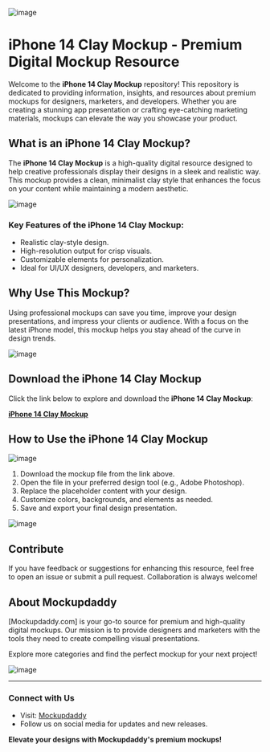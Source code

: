 ![image](https://github.com/user-attachments/assets/17631d89-e943-4fee-856f-8a7f34d47221)

# iPhone 14 Clay Mockup - Premium Digital Mockup Resource

Welcome to the **iPhone 14 Clay Mockup** repository! This repository is dedicated to providing information, insights, and resources about premium mockups for designers, marketers, and developers. Whether you are creating a stunning app presentation or crafting eye-catching marketing materials, mockups can elevate the way you showcase your product.

## What is an iPhone 14 Clay Mockup?

The **iPhone 14 Clay Mockup** is a high-quality digital resource designed to help creative professionals display their designs in a sleek and realistic way. This mockup provides a clean, minimalist clay style that enhances the focus on your content while maintaining a modern aesthetic.

![image](https://github.com/user-attachments/assets/58d800f8-af52-4eba-ba02-6a4c3ac02e9b)

### Key Features of the iPhone 14 Clay Mockup:
- Realistic clay-style design.
- High-resolution output for crisp visuals.
- Customizable elements for personalization.
- Ideal for UI/UX designers, developers, and marketers.

## Why Use This Mockup?
Using professional mockups can save you time, improve your design presentations, and impress your clients or audience. With a focus on the latest iPhone model, this mockup helps you stay ahead of the curve in design trends.

![image](https://github.com/user-attachments/assets/a5f2523b-04be-4772-9156-deafa3b1c00c)

## Download the iPhone 14 Clay Mockup

Click the link below to explore and download the **iPhone 14 Clay Mockup**:

[**iPhone 14 Clay Mockup**](https://www.mockupdaddy.com/download/iphone-14-clay-mockup)

## How to Use the iPhone 14 Clay Mockup

![image](https://github.com/user-attachments/assets/8f6f9a0d-37ac-47fe-a4ab-5ab528a385c8)

1. Download the mockup file from the link above.
2. Open the file in your preferred design tool (e.g., Adobe Photoshop).
3. Replace the placeholder content with your design.
4. Customize colors, backgrounds, and elements as needed.
5. Save and export your final design presentation.

![image](https://github.com/user-attachments/assets/45ebb9fb-b6ef-464a-ba4a-c05b8aa35c2c)

## Contribute
If you have feedback or suggestions for enhancing this resource, feel free to open an issue or submit a pull request. Collaboration is always welcome!

## About Mockupdaddy
[Mockupdaddy.com] is your go-to source for premium and high-quality digital mockups. Our mission is to provide designers and marketers with the tools they need to create compelling visual presentations.

Explore more categories and find the perfect mockup for your next project!

![image](https://github.com/user-attachments/assets/5453080e-e903-4d45-a8c1-711f7e159552)

---

### Connect with Us
- Visit: [Mockupdaddy](https://www.mockupdaddy.com)
- Follow us on social media for updates and new releases.

**Elevate your designs with Mockupdaddy's premium mockups!**
